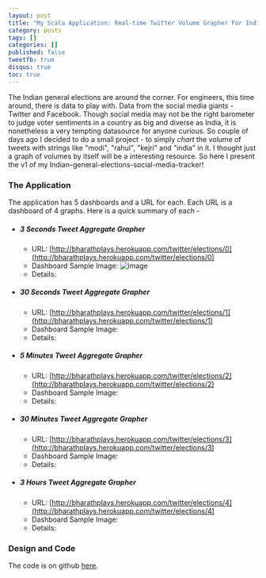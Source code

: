 ```yaml
---
layout: post
title: "My Scala Application: Real-time Twitter Volume Grapher For Indian Elections 2014"
category: posts
tags: []
categories: []
published: false
tweetfb: true
disqus: true
toc: true
---
```


The Indian general elections are around the corner. For engineers, this time around, there is data to play with. Data from the social media giants - Twitter and Facebook. Though social media may not be the right barometer to judge voter sentiments in a country as big and diverse as India, it is nonetheless a very tempting datasource for anyone curious. So couple of days ago I decided to do a small project - to simply *chart* the volume of tweets with strings like "modi", "rahul", "kejri" and "india" in it. I thought just a graph of volumes by itself will be a interesting resource. So here I present the v1 of my Indian-general-elections-social-media-tracker!

### The Application
The application has 5 dashboards and a URL for each. Each URL is a dashboard of 4 graphs. Here is a quick summary of each - 

* ##### 3 Seconds Tweet Aggregate Grapher  
  * URL: [http://bharathplays.herokuapp.com/twitter/elections/0](http://bharathplays.herokuapp.com/twitter/elections/0)
  * Dashboard Sample Image: ![image](http://)
  * Details: 
  
* ##### 30 Seconds Tweet Aggregate Grapher
  * URL: [http://bharathplays.herokuapp.com/twitter/elections/1](http://bharathplays.herokuapp.com/twitter/elections/1)
  * Dashboard Sample Image:
  * Details: 
  
* ##### 5 Minutes Tweet Aggregate Grapher
  * URL: [http://bharathplays.herokuapp.com/twitter/elections/2](http://bharathplays.herokuapp.com/twitter/elections/2)
  * Dashboard Sample Image:
  * Details: 
  
* ##### 30 Minutes Tweet Aggregate Grapher
  * URL: [http://bharathplays.herokuapp.com/twitter/elections/3](http://bharathplays.herokuapp.com/twitter/elections/3)
  * Dashboard Sample Image:
  * Details: 
  
* ##### 3 Hours Tweet Aggregate Grapher
  * URL: [http://bharathplays.herokuapp.com/twitter/elections/4](http://bharathplays.herokuapp.com/twitter/elections/4)
  * Dashboard Sample Image:
  * Details: 

### Design and Code
The code is on github [here](https://github.com/bharath12345/playing). 

     
